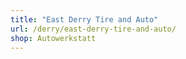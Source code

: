 ```yaml
---
title: "East Derry Tire and Auto"
url: /derry/east-derry-tire-and-auto/
shop: Autowerkstatt
---
```

